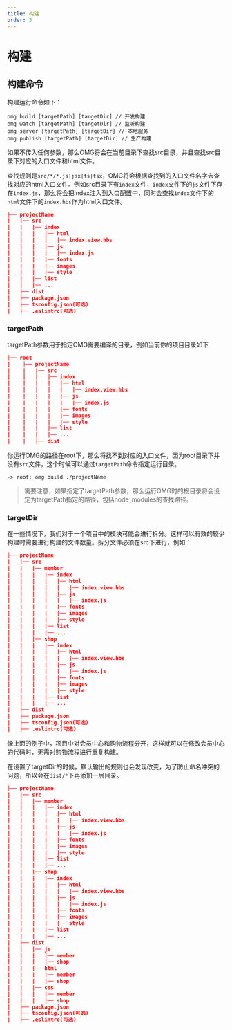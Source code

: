 ```yaml
---
title: 构建
order: 3
---
```


# 构建

## 构建命令

构建运行命令如下：
```shell
omg build [targetPath] [targetDir] // 开发构建
omg watch [targetPath] [targetDir] // 监听构建
omg server [targetPath] [targetDir] // 本地服务
omg publish [targetPath] [targetDir] // 生产构建
```

如果不传入任何参数，那么OMG将会在当前目录下查找src目录，并且查找src目录下对应的入口文件和html文件。

查找规则是`src/*/*.js|jsx|ts|tsx`，OMG将会根据查找到的入口文件名字去查找对应的html入口文件。例如src目录下有`index`文件，`index`文件下的`js`文件下存在`index.js`，那么将会把index注入到入口配置中，同时会查找`index`文件下的`html`文件下的`index.hbs`作为html入口文件。

```json
├── projectName
|   |── src
|   |   |── index
|   |   |   |── html
|   |   |   |   |── index.view.hbs
|   |   |   |── js
|   |   |   |   |── index.js
|   |   |   |── fonts
|   |   |   |── images
|   |   |   |── style
|   |   |── list
|   |   |── ...
|   ├── dist
|   ├── package.json
|   ├── tsconfig.json(可选)
|   ├── .eslintrc(可选)
```
### targetPath

targetPath参数用于指定OMG需要编译的目录，例如当前你的项目目录如下

```json
├── root
|    ├── projectName
|    |   |── src
|    |   |   |── index
|    |   |   |   |── html
|    |   |   |   |   |── index.view.hbs
|    |   |   |   |── js
|    |   |   |   |   |── index.js
|    |   |   |   |── fonts
|    |   |   |   |── images
|    |   |   |   |── style
|    |   |   |── list
|    |   |   |── ...
|    |   ├── dist
```

你运行OMG的路径在root下，那么将找不到对应的入口文件，因为root目录下并没有`src`文件，这个时候可以通过`targetPath`命令指定运行目录。
```shell
-> root: omg build ./projectName
```
> 需要注意，如果指定了targetPath参数，那么运行OMG时的根目录将会设定为targetPath指定的路径，包括node_modules的查找路径。

### targetDir

在一些情况下，我们对于一个项目中的模块可能会进行拆分。这样可以有效的较少构建时需要进行构建的文件数量。拆分文件必须在src下进行，例如：

```json
├── projectName
|   |── src
|   |   |── member   
|   |   |   |── index
|   |   |   |   |── html
|   |   |   |   |   |── index.view.hbs
|   |   |   |   |── js
|   |   |   |   |   |── index.js
|   |   |   |   |── fonts
|   |   |   |   |── images
|   |   |   |   |── style
|   |   |   |── list
|   |   |   |── ...
|   |   |── shop   
|   |   |   |── index
|   |   |   |   |── html
|   |   |   |   |   |── index.view.hbs
|   |   |   |   |── js
|   |   |   |   |   |── index.js
|   |   |   |   |── fonts
|   |   |   |   |── images
|   |   |   |   |── style
|   |   |   |── list
|   |   |   |── ...
|   ├── dist
|   ├── package.json
|   ├── tsconfig.json(可选)
|   ├── .eslintrc(可选)
```

像上面的例子中，项目中对会员中心和购物流程分开，这样就可以在修改会员中心的代码时，无需对购物流程进行重复构建。

在设置了targetDir的时候，默认输出的规则也会发现改变，为了防止命名冲突的问题，所以会在`dist/*`下再添加一层目录。

```json
├── projectName
|   |── src
|   |   |── member   
|   |   |   |── index
|   |   |   |   |── html
|   |   |   |   |   |── index.view.hbs
|   |   |   |   |── js
|   |   |   |   |   |── index.js
|   |   |   |   |── fonts
|   |   |   |   |── images
|   |   |   |   |── style
|   |   |   |── list
|   |   |   |── ...
|   |   |── shop   
|   |   |   |── index
|   |   |   |   |── html
|   |   |   |   |   |── index.view.hbs
|   |   |   |   |── js
|   |   |   |   |   |── index.js
|   |   |   |   |── fonts
|   |   |   |   |── images
|   |   |   |   |── style
|   |   |   |── list
|   |   |   |── ...
|   ├── dist
|   |   |── js
|   |   |   |── member
|   |   |   |── shop
|   |   |── html
|   |   |   |── member
|   |   |   |── shop
|   |   |── css
|   |   |   |── member
|   |   |   |── shop
|   ├── package.json
|   ├── tsconfig.json(可选)
|   ├── .eslintrc(可选)
```